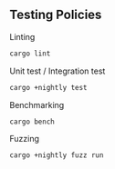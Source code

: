 ## Testing Policies

Linting

```sh
cargo lint
```

Unit test / Integration test

```sh
cargo +nightly test
```

Benchmarking

```sh
cargo bench
```

Fuzzing

```sh
cargo +nightly fuzz run
```
